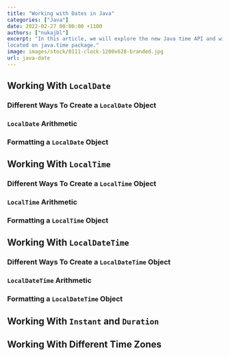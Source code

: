 ```yaml
---
title: "Working with Dates in Java"
categories: ["Java"]
date: 2022-02-27 00:00:00 +1100
authors: ["nukajbl"]
excerpt: "In this article, we will explore the new Java time API and will learn how to use the new classes that are
located on java.time package."
image: images/stock/0111-clock-1200x628-branded.jpg
url: java-date
---
```

## Working With `LocalDate`
### Different Ways To Create a `LocalDate` Object
### `LocalDate` Arithmetic
### Formatting a `LocalDate` Object

## Working With `LocalTime`
### Different Ways To Create a `LocalTime` Object
### `LocalTime` Arithmetic
### Formatting a `LocalTime` Object

## Working With `LocalDateTime`
### Different Ways To Create a `LocalDateTime` Object
### `LocalDateTime` Arithmetic
### Formatting a `LocalDateTime` Object

## Working With `Instant` and `Duration`
## Working With Different Time Zones
